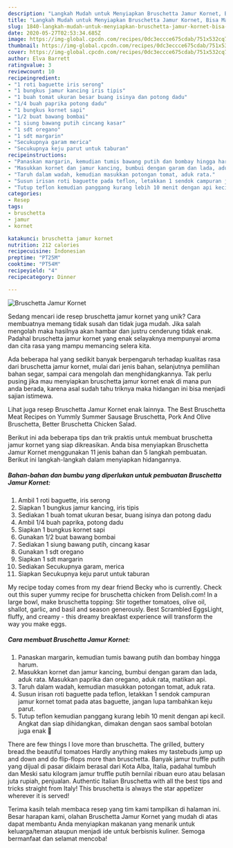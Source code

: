 ```yaml
---
description: "Langkah Mudah untuk Menyiapkan Bruschetta Jamur Kornet, Bisa Manjain Lidah"
title: "Langkah Mudah untuk Menyiapkan Bruschetta Jamur Kornet, Bisa Manjain Lidah"
slug: 1840-langkah-mudah-untuk-menyiapkan-bruschetta-jamur-kornet-bisa-manjain-lidah
date: 2020-05-27T02:53:34.685Z
image: https://img-global.cpcdn.com/recipes/0dc3eccce675cdab/751x532cq70/bruschetta-jamur-kornet-foto-resep-utama.jpg
thumbnail: https://img-global.cpcdn.com/recipes/0dc3eccce675cdab/751x532cq70/bruschetta-jamur-kornet-foto-resep-utama.jpg
cover: https://img-global.cpcdn.com/recipes/0dc3eccce675cdab/751x532cq70/bruschetta-jamur-kornet-foto-resep-utama.jpg
author: Elva Barrett
ratingvalue: 3
reviewcount: 10
recipeingredient:
- "1 roti baguette iris serong"
- "1 bungkus jamur kancing iris tipis"
- "1 buah tomat ukuran besar buang isinya dan potong dadu"
- "1/4 buah paprika potong dadu"
- "1 bungkus kornet sapi"
- "1/2 buat bawang bombai"
- "1 siung bawang putih cincang kasar"
- "1 sdt oregano"
- "1 sdt margarin"
- "Secukupnya garam merica"
- "Secukupnya keju parut untuk taburan"
recipeinstructions:
- "Panaskan margarin, kemudian tumis bawang putih dan bombay hingga harum."
- "Masukkan kornet dan jamur kancing, bumbui dengan garam dan lada, aduk rata. Masukkan paprika dan oregano, aduk rata, matikan api."
- "Taruh dalam wadah, kemudian masukkan potongan tomat, aduk rata."
- "Susun irisan roti baguette pada teflon, letakkan 1 sendok campuran jamur kornet tomat pada atas baguette, jangan lupa tambahkan keju parut."
- "Tutup teflon kemudian panggang kurang lebih 10 menit dengan api kecil. Angkat dan siap dihidangkan, dimakan dengan saos sambal botolan juga enak 🥰"
categories:
- Resep
tags:
- bruschetta
- jamur
- kornet

katakunci: bruschetta jamur kornet 
nutrition: 212 calories
recipecuisine: Indonesian
preptime: "PT25M"
cooktime: "PT54M"
recipeyield: "4"
recipecategory: Dinner

---
```



![Bruschetta Jamur Kornet](https://img-global.cpcdn.com/recipes/0dc3eccce675cdab/751x532cq70/bruschetta-jamur-kornet-foto-resep-utama.jpg)

Sedang mencari ide resep bruschetta jamur kornet yang unik? Cara membuatnya memang tidak susah dan tidak juga mudah. Jika salah mengolah maka hasilnya akan hambar dan justru cenderung tidak enak. Padahal bruschetta jamur kornet yang enak selayaknya mempunyai aroma dan cita rasa yang mampu memancing selera kita.

Ada beberapa hal yang sedikit banyak berpengaruh terhadap kualitas rasa dari bruschetta jamur kornet, mulai dari jenis bahan, selanjutnya pemilihan bahan segar, sampai cara mengolah dan menghidangkannya. Tak perlu pusing jika mau menyiapkan bruschetta jamur kornet enak di mana pun anda berada, karena asal sudah tahu triknya maka hidangan ini bisa menjadi sajian istimewa.

Lihat juga resep Bruschetta Jamur Kornet enak lainnya. The Best Bruschetta Meat Recipes on Yummly Summer Sausage Bruschetta, Pork And Olive Bruschetta, Better Bruschetta Chicken Salad.


Berikut ini ada beberapa tips dan trik praktis untuk membuat bruschetta jamur kornet yang siap dikreasikan. Anda bisa menyiapkan Bruschetta Jamur Kornet menggunakan 11 jenis bahan dan 5 langkah pembuatan. Berikut ini langkah-langkah dalam menyiapkan hidangannya.

<!--inarticleads1-->

##### Bahan-bahan dan bumbu yang diperlukan untuk pembuatan Bruschetta Jamur Kornet:

1. Ambil 1 roti baguette, iris serong
1. Siapkan 1 bungkus jamur kancing, iris tipis
1. Sediakan 1 buah tomat ukuran besar, buang isinya dan potong dadu
1. Ambil 1/4 buah paprika, potong dadu
1. Siapkan 1 bungkus kornet sapi
1. Gunakan 1/2 buat bawang bombai
1. Sediakan 1 siung bawang putih, cincang kasar
1. Gunakan 1 sdt oregano
1. Siapkan 1 sdt margarin
1. Sediakan Secukupnya garam, merica
1. Siapkan Secukupnya keju parut untuk taburan


My recipe today comes from my dear friend Becky who is currently. Check out this super yummy recipe for bruschetta chicken from Delish.com! In a large bowl, make bruschetta topping: Stir together tomatoes, olive oil, shallot, garlic, and basil and season generously. Best Scrambled EggsLight, fluffy, and creamy - this dreamy breakfast experience will transform the way you make eggs. 

<!--inarticleads2-->

##### Cara membuat Bruschetta Jamur Kornet:

1. Panaskan margarin, kemudian tumis bawang putih dan bombay hingga harum.
1. Masukkan kornet dan jamur kancing, bumbui dengan garam dan lada, aduk rata. Masukkan paprika dan oregano, aduk rata, matikan api.
1. Taruh dalam wadah, kemudian masukkan potongan tomat, aduk rata.
1. Susun irisan roti baguette pada teflon, letakkan 1 sendok campuran jamur kornet tomat pada atas baguette, jangan lupa tambahkan keju parut.
1. Tutup teflon kemudian panggang kurang lebih 10 menit dengan api kecil. Angkat dan siap dihidangkan, dimakan dengan saos sambal botolan juga enak 🥰


There are few things I love more than bruschetta. The grilled, buttery bread.the beautiful tomatoes Hardly anything makes my tastebuds jump up and down and do flip-flops more than bruschetta. Banyak jamur truffle putih yang dijual di pasar diklaim berasal dari Kota Alba, Italia, padahal tumbuh dan Meski satu kilogram jamur truffle putih bernilai ribuan euro atau belasan juta rupiah, penjualan. Authentic Italian Bruschetta with all the best tips and tricks straight from Italy! This bruschetta is always the star appetizer wherever it is served! 

Terima kasih telah membaca resep yang tim kami tampilkan di halaman ini. Besar harapan kami, olahan Bruschetta Jamur Kornet yang mudah di atas dapat membantu Anda menyiapkan makanan yang menarik untuk keluarga/teman ataupun menjadi ide untuk berbisnis kuliner. Semoga bermanfaat dan selamat mencoba!
